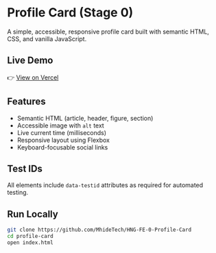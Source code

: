 # Profile Card (Stage 0)

A simple, accessible, responsive profile card built with semantic HTML, CSS, and vanilla JavaScript.

## Live Demo
👉 [View on Vercel](https://hng-fe-0-profile-card.vercel.app/)

## Features
- Semantic HTML (article, header, figure, section)
- Accessible image with `alt` text
- Live current time (milliseconds)
- Responsive layout using Flexbox
- Keyboard-focusable social links

## Test IDs
All elements include `data-testid` attributes as required for automated testing.

## Run Locally
```bash
git clone https://github.com/MhideTech/HNG-FE-0-Profile-Card
cd profile-card
open index.html
